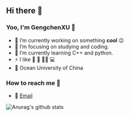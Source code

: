 ## Hi there 👋

### Yoo, I'm GengchenXU :wave:
- 🔭 I’m currently working on something **cool** :wink:
- 🏢 I’m focusing on studying and coding.
- :seedling: I’m currently learning C++ and python.
- :zap: I like :ping_pong: :volleyball: :swimming_man: :computer:
- :school: Ocean University of China

### How to reach me :beers:

- :email: [Email](xgcjishigudu@gmail.com)

![Anurag's github stats](https://github-readme-stats.vercel.app/api?username=GengchenXU&show_icons=true&theme=radical)